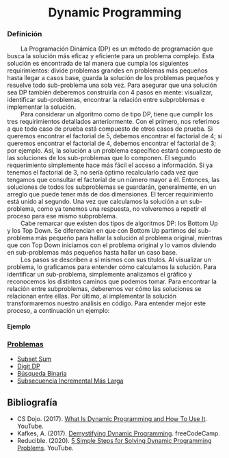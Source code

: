 <div align="center">

# Dynamic Programming  

 <div align="left">
 
 ### Definición  

&nbsp;&nbsp;&nbsp;&nbsp;&nbsp;&nbsp;&nbsp;&nbsp;La Programación Dinámica (DP) es un método de programación que busca la solución más eficaz y eficiente para un problema complejo. Esta solución es encontrada de tal manera que cumpla los siguientes requirimientos: divide problemas grandes en problemas más pequeños hasta llegar a casos base, guarda la solución de los problemas pequeños y resuelve todo sub-problema una sola vez. Para asegurar que una solución sea DP también deberemos construirla con 4 pasos en mente: visualizar, identificar sub-problemas, encontrar la relación entre subproblemas e implementar la solución.  
&nbsp;&nbsp;&nbsp;&nbsp;&nbsp;&nbsp;&nbsp;&nbsp;Para considerar un algoritmo como de tipo DP, tiene que cumplir los tres requirimientos detallados anteriormente. Con el primero, nos referimos a que todo caso de prueba está compuesto de otros casos de prueba. Si queremos encontrar el factorial de 5, debemos encontrar el factorial de 4; si queremos encontrar el factorial de 4, debemos encontrar el factorial de 3; por ejemplo. Así, la solución a un problema específico estará compuesto de las soluciones de los sub-problemas que lo componen. El segundo requerimiento simplemente hace más fácil el acceso a información. Si ya tenemos el factorial de 3, no sería óptimo recalcularlo cada vez que tengamos que consultar el factorial de un número mayor a él. Entonces, las soluciones de todos los subproblemas se guardarán, generalmente, en un arreglo que puede tener más de dos dimensiones. El tercer requirimiento está unido al segundo. Una vez que calculamos la solución a un sub-problema, como ya tenemos una respuesta, no volveremos a repetir el proceso para ese mismo subproblema.  
&nbsp;&nbsp;&nbsp;&nbsp;&nbsp;&nbsp;&nbsp;&nbsp;Cabe remarcar que existen dos tipos de algoritmos DP: los Bottom Up y los Top Down. Se diferencian en que con Bottom Up partimos del sub-problema más pequeño para hallar la solución al problema original, mientras que con Top Down iniciamos con el problema original y lo vamos diviendo en sub-problemas más pequeños hasta hallar un caso base.  
&nbsp;&nbsp;&nbsp;&nbsp;&nbsp;&nbsp;&nbsp;&nbsp;Los pasos se describen a sí mismos con sus títulos. Al visualizar un problema, lo graficamos para entender cómo calculamos la solución. Para identificar un sub-problema, simplemente analizamos el gráfico y reconocemos los distintos caminos que podemos tomar. Para encontrar la relación entre subproblemas, deberemos ver cómo las soluciones se relacionan entre ellas. Por último, al implementar la solución transformaremos nuestro análisis en código. Para entender mejor este proceso, a continuación un ejemplo:  

 #### Ejemplo  

  
  ### [Problemas]()
  * [Subset Sum]()   
  * [Digit DP]()  
  * [Búsqueda Binaria]()  
  * [Subsecuencia Incremental Más Larga]()  
  
  ## Bibliografía  
  * CS Dojo. (2017). [What Is Dynamic Programming and How To Use It](https://www.youtube.com/watch?v=vYquumk4nWw). YouTube.  
  * Kafkes, A. (2017). [Demystifying Dynamic Programming](https://www.freecodecamp.org/news/demystifying-dynamic-programming-3efafb8d4296/#:~:text=Dynamic%20Programming%20Defined,example%20of%20a%20sub%2Dproblem.). freeCodeCamp.  
  * Reducible. (2020). [5 Simple Steps for Solving Dynamic Programming Problems](https://www.youtube.com/watch?v=aPQY__2H3tE). YouTube.  
